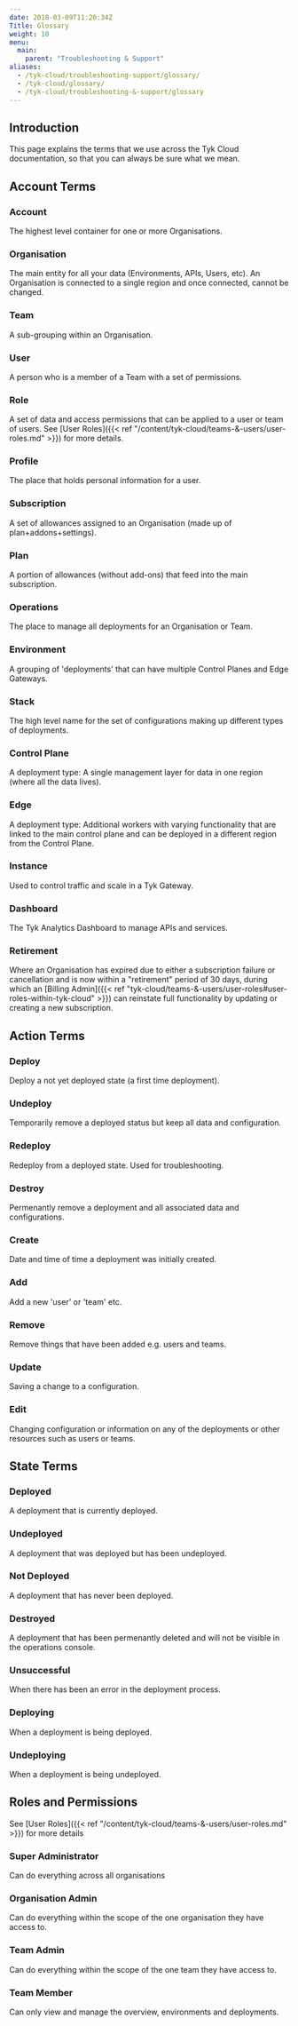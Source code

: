 ```yaml
---
date: 2018-03-09T11:20:34Z
Title: Glossary
weight: 10
menu:
  main:
    parent: "Troubleshooting & Support"
aliases:
  - /tyk-cloud/troubleshooting-support/glossary/
  - /tyk-cloud/glossary/
  - /tyk-cloud/troubleshooting-&-support/glossary
---
```


## Introduction

This page explains the terms that we use across the Tyk Cloud documentation, so that you can always be sure what we mean.

## Account Terms

### Account

The highest level container for one or more Organisations.

### Organisation

The main entity for all your data (Environments, APIs, Users, etc). An Organisation is connected to a single region and once connected, cannot be changed.

### Team 

A sub-grouping within an Organisation.

### User

A person who is a member of a Team with a set of permissions.

### Role

A set of data and access permissions that can be applied to a user or team of users. See [User Roles]({{< ref "/content/tyk-cloud/teams-&-users/user-roles.md" >}}) for more details.

### Profile

The place that holds personal information for a user.

### Subscription

A set of allowances assigned to an Organisation (made up of plan+addons+settings).

### Plan

A portion of allowances (without add-ons) that feed into the main subscription.

### Operations

The place to manage all deployments for an Organisation or Team. 

### Environment

A grouping of 'deployments' that can have multiple Control Planes and Edge Gateways.

### Stack

The high level name for the set of configurations making up different types of deployments.

### Control Plane

A deployment type: A single management layer for data in one region (where all the data lives).

### Edge

A deployment type: Additional workers with varying functionality that are linked to the main control plane and can be deployed in a different region from the Control Plane.

### Instance

Used to control traffic and scale in a Tyk Gateway.

### Dashboard

The Tyk Analytics Dashboard to manage APIs and services.

### Retirement

Where an Organisation has expired due to either a subscription failure or cancellation and is now within a "retirement" period of 30 days, during which an [Billing Admin]({{< ref "tyk-cloud/teams-&-users/user-roles#user-roles-within-tyk-cloud" >}}) can reinstate full functionality by updating or creating a new subscription.

## Action Terms

### Deploy

Deploy a not yet deployed state (a first time deployment).

### Undeploy

Temporarily remove a deployed status but keep all data and configuration.

### Redeploy

Redeploy from a deployed state. Used for troubleshooting.

### Destroy

Permenantly remove a deployment and all associated data and configurations.

### Create

Date and time of time a deployment was initially created.

### Add

Add a new 'user' or 'team' etc.

### Remove

Remove things that have been added e.g. users and teams.

### Update

Saving a change to a configuration.

### Edit

Changing configuration or information on any of the deployments or other resources such as users or teams.

## State Terms

### Deployed

A deployment that is currently deployed.

### Undeployed

A deployment that was deployed but has been undeployed.

### Not Deployed

A deployment that has never been deployed.

### Destroyed

A deployment that has been permenantly deleted and will not be visible in the operations console.

### Unsuccessful

When there has been an error in the deployment process.

### Deploying

When a deployment is being deployed.

### Undeploying

When a deployment is being undeployed.

## Roles and Permissions

See [User Roles]({{< ref "/content/tyk-cloud/teams-&-users/user-roles.md" >}}) for more details

### Super Administrator

Can do everything across all organisations

### Organisation Admin

Can do everything within the scope of the one organisation they have access to.

### Team Admin

Can do everything within the scope of the one team they have access to.

### Team Member

Can only view and manage the overview, environments and deployments.
